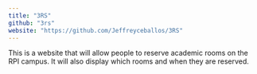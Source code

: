 ```yaml
---
title: "3RS"
github: "3rs"
website: "https://github.com/Jeffreyceballos/3RS"
---
```


This is a website that will allow people to reserve academic rooms on the RPI campus. It will also display which rooms and when they are reserved.
